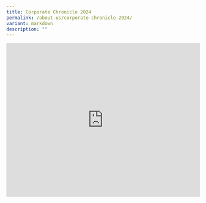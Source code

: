 ```yaml
---
title: Corporate Chronicle 2024
permalink: /about-us/corporate-chronicle-2024/
variant: markdown
description: ""
---
```

<div>
<iframe src="https://heyzine.com/flip-book/9e37d899ad.html" style="border: 1px solid lightgray; width: 100%; height: 400px;" class="fp-iframe" scrolling="no" allowfullscreen="allowfullscreen"></iframe>
</div>